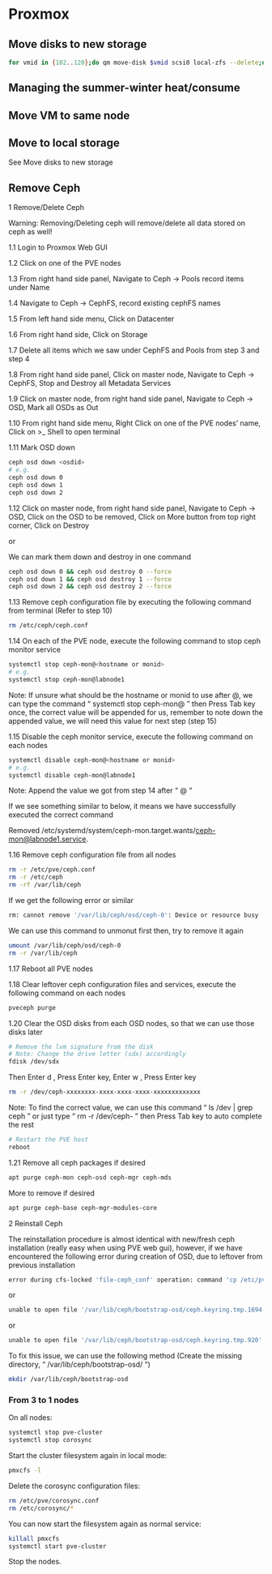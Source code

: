 # Proxmox

## Move disks to new storage

```bash
for vmid in {102..120};do qm move-disk $vmid scsi0 local-zfs --delete;done
```

## Managing the summer-winter heat/consume

## Move VM to same node

## Move to local storage

See Move disks to new storage

## Remove Ceph

1 Remove/Delete Ceph

Warning: Removing/Deleting ceph will remove/delete all data stored on ceph as well!

1.1 Login to Proxmox Web GUI

1.2 Click on one of the PVE nodes

1.3 From right hand side panel, Navigate to Ceph -> Pools record items under Name

1.4 Navigate to Ceph -> CephFS, record existing cephFS names

1.5 From left hand side menu, Click on Datacenter

1.6 From right hand side, Click on Storage

1.7 Delete all items which we saw under CephFS and Pools from step 3 and step 4

1.8 From right hand side panel, Click on master node, Navigate to Ceph -> CephFS, Stop and Destroy all Metadata Services

1.9 Click on master node, from right hand side panel, Navigate to Ceph -> OSD, Mark all OSDs as Out

1.10 From right hand side menu, Right Click on one of the PVE nodes’ name, Click on >_ Shell to open terminal

1.11 Mark OSD down

```bash
ceph osd down <osdid>
# e.g.
ceph osd down 0
ceph osd down 1
ceph osd down 2
```

1.12 Click on master node, from right hand side panel, Navigate to Ceph -> OSD, Click on the OSD to be removed, Click on More button from top right corner, Click on Destroy

or

We can mark them down and destroy in one command

```bash
ceph osd down 0 && ceph osd destroy 0 --force
ceph osd down 1 && ceph osd destroy 1 --force
ceph osd down 2 && ceph osd destroy 2 --force
```

1.13 Remove ceph configuration file by executing the following command from terminal (Refer to step 10)

```bash
rm /etc/ceph/ceph.conf
```

1.14 On each of the PVE node, execute the following command to stop ceph monitor service

```bash
systemctl stop ceph-mon@<hostname or monid>
# e.g.
systemctl stop ceph-mon@labnode1
```

Note: If unsure what should be the hostname or monid to use after @, we can type the command “ systemctl stop ceph-mon@ ” then Press Tab key once, the correct value will be appended for us, remember to note down the appended value, we will need this value for next step (step 15)

1.15 Disable the ceph monitor service, execute the following command on each nodes

```bash
systemctl disable ceph-mon@<hostname or monid>
# e.g.
systemctl disable ceph-mon@labnode1
```

Note: Append the value we got from step 14 after “ @ “

If we see something similar to below, it means we have successfully executed the correct command

Removed /etc/systemd/system/ceph-mon.target.wants/ceph-mon@labnode1.service.

1.16 Remove ceph configuration file from all nodes

```bash
rm -r /etc/pve/ceph.conf
rm -r /etc/ceph
rm -rf /var/lib/ceph
```

If we get the following error or similar

```bash
rm: cannot remove '/var/lib/ceph/osd/ceph-0': Device or resource busy
```

We can use this command to unmonut first then, try to remove it again

```bash
umount /var/lib/ceph/osd/ceph-0
rm -r /var/lib/ceph
```

1.17 Reboot all PVE nodes

1.18 Clear leftover ceph configuration files and services, execute the following command on each nodes

```bash
pveceph purge
```

1.20 Clear the OSD disks from each OSD nodes, so that we can use those disks later

```bash
# Remove the lvm signature from the disk
# Note: Change the drive letter (sdx) accordingly
fdisk /dev/sdx
```

Then Enter d , Press Enter key, Enter w , Press Enter key

```bash
rm -r /dev/ceph-xxxxxxxx-xxxx-xxxx-xxxx-xxxxxxxxxxxxx
```

Note: To find the correct value, we can use this command “ ls /dev | grep ceph ” or just type “ rm -r /dev/ceph- ” then Press Tab key to auto complete the rest

```bash
# Restart the PVE host
reboot
```

1.21 Remove all ceph packages if desired

```bash
apt purge ceph-mon ceph-osd ceph-mgr ceph-mds
```

More to remove if desired

```bash
apt purge ceph-base ceph-mgr-modules-core
```

2 Reinstall Ceph

The reinstallation procedure is almost identical with new/fresh ceph installation (really easy when using PVE web gui), however, if we have encountered the following error during creation of OSD, due to leftover from previous installation

```bash
error during cfs-locked 'file-ceph_conf' operation: command 'cp /etc/pve/priv/ceph.client.admin.keyring /etc/ceph/ceph.client.admin.keyring' failed: exit code 1 (500)
```

or

```bash
unable to open file '/var/lib/ceph/bootstrap-osd/ceph.keyring.tmp.1694' - No such file or directory (500)
```

or

```bash
unable to open file '/var/lib/ceph/bootstrap-osd/ceph.keyring.tmp.920' - No such file or directory (500)
```

To fix this issue, we can use the following method (Create the missing directory, “ /var/lib/ceph/bootstrap-osd/ “)

```bash
mkdir /var/lib/ceph/bootstrap-osd
```

### From 3 to 1 nodes

On all nodes:

```bash
systemctl stop pve-cluster
systemctl stop corosync
```

Start the cluster filesystem again in local mode:

```bash
pmxcfs -l
```

Delete the corosync configuration files:

```bash
rm /etc/pve/corosync.conf
rm /etc/corosync/*
```

You can now start the filesystem again as normal service:

```bash
killall pmxcfs
systemctl start pve-cluster
```

Stop the nodes.
